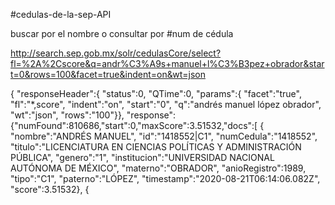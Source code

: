 #cedulas-de-la-sep-API


 buscar por el nombre o consultar por #num de cédula 
 
 
 
 http://search.sep.gob.mx/solr/cedulasCore/select?fl=%2A%2Cscore&q=andr%C3%A9s+manuel+l%C3%B3pez+obrador&start=0&rows=100&facet=true&indent=on&wt=json


{
  "responseHeader":{
    "status":0,
    "QTime":0,
    "params":{
      "facet":"true",
      "fl":"*,score",
      "indent":"on",
      "start":"0",
      "q":"andrés manuel lópez obrador",
      "wt":"json",
      "rows":"100"}},
  "response":{"numFound":810686,"start":0,"maxScore":3.51532,"docs":[
      {
        "nombre":"ANDRÉS MANUEL",
        "id":"1418552|C1",
        "numCedula":"1418552",
        "titulo":"LICENCIATURA EN CIENCIAS POLÍTICAS Y ADMINISTRACIÓN PÚBLICA",
        "genero":"1",
        "institucion":"UNIVERSIDAD NACIONAL AUTÓNOMA DE MÉXICO",
        "materno":"OBRADOR",
        "anioRegistro":1989,
        "tipo":"C1",
        "paterno":"LÓPEZ",
        "timestamp":"2020-08-21T06:14:06.082Z",
        "score":3.51532},
      {